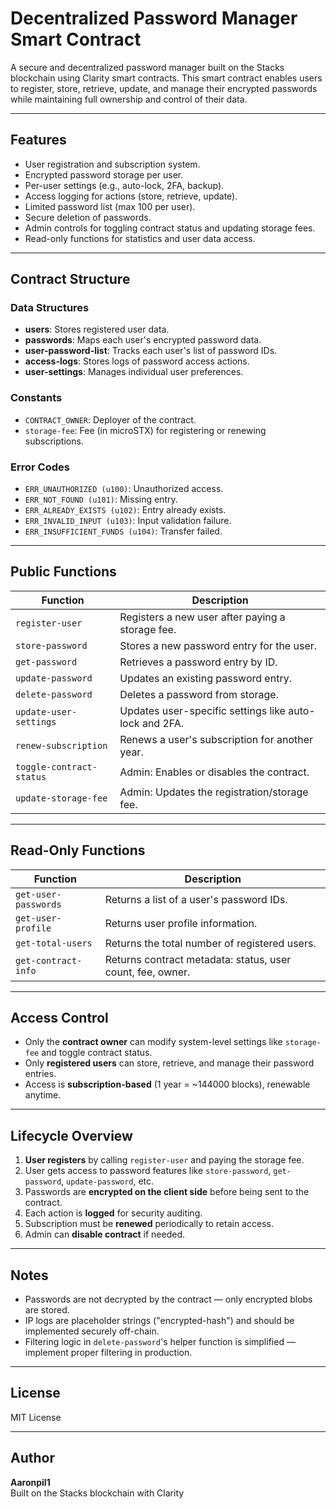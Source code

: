 # Decentralized Password Manager Smart Contract

A secure and decentralized password manager built on the Stacks blockchain using Clarity smart contracts. This smart contract enables users to register, store, retrieve, update, and manage their encrypted passwords while maintaining full ownership and control of their data.

---

## Features

- User registration and subscription system.
- Encrypted password storage per user.
- Per-user settings (e.g., auto-lock, 2FA, backup).
- Access logging for actions (store, retrieve, update).
- Limited password list (max 100 per user).
- Secure deletion of passwords.
- Admin controls for toggling contract status and updating storage fees.
- Read-only functions for statistics and user data access.

---

## Contract Structure

### Data Structures

- **users**: Stores registered user data.
- **passwords**: Maps each user's encrypted password data.
- **user-password-list**: Tracks each user's list of password IDs.
- **access-logs**: Stores logs of password access actions.
- **user-settings**: Manages individual user preferences.

### Constants

- `CONTRACT_OWNER`: Deployer of the contract.
- `storage-fee`: Fee (in microSTX) for registering or renewing subscriptions.

### Error Codes

- `ERR_UNAUTHORIZED (u100)`: Unauthorized access.
- `ERR_NOT_FOUND (u101)`: Missing entry.
- `ERR_ALREADY_EXISTS (u102)`: Entry already exists.
- `ERR_INVALID_INPUT (u103)`: Input validation failure.
- `ERR_INSUFFICIENT_FUNDS (u104)`: Transfer failed.

---

## Public Functions

| Function | Description |
|---------|-------------|
| `register-user` | Registers a new user after paying a storage fee. |
| `store-password` | Stores a new password entry for the user. |
| `get-password` | Retrieves a password entry by ID. |
| `update-password` | Updates an existing password entry. |
| `delete-password` | Deletes a password from storage. |
| `update-user-settings` | Updates user-specific settings like auto-lock and 2FA. |
| `renew-subscription` | Renews a user's subscription for another year. |
| `toggle-contract-status` | Admin: Enables or disables the contract. |
| `update-storage-fee` | Admin: Updates the registration/storage fee. |

---

## Read-Only Functions

| Function | Description |
|---------|-------------|
| `get-user-passwords` | Returns a list of a user's password IDs. |
| `get-user-profile` | Returns user profile information. |
| `get-total-users` | Returns the total number of registered users. |
| `get-contract-info` | Returns contract metadata: status, user count, fee, owner. |

---

## Access Control

- Only the **contract owner** can modify system-level settings like `storage-fee` and toggle contract status.
- Only **registered users** can store, retrieve, and manage their password entries.
- Access is **subscription-based** (1 year = ~144000 blocks), renewable anytime.

---

## Lifecycle Overview

1. **User registers** by calling `register-user` and paying the storage fee.
2. User gets access to password features like `store-password`, `get-password`, `update-password`, etc.
3. Passwords are **encrypted on the client side** before being sent to the contract.
4. Each action is **logged** for security auditing.
5. Subscription must be **renewed** periodically to retain access.
6. Admin can **disable contract** if needed.

---

##  Notes

- Passwords are not decrypted by the contract — only encrypted blobs are stored.
- IP logs are placeholder strings ("encrypted-hash") and should be implemented securely off-chain.
- Filtering logic in `delete-password`'s helper function is simplified — implement proper filtering in production.

---

## License

MIT License

---

## Author

**Aaronpil1**  
Built on the Stacks blockchain with Clarity 
